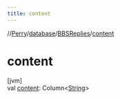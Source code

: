 ```yaml
---
title: content
---
```

//[Perry](../../../index.html)/[database](../index.html)/[BBSReplies](index.html)/[content](content.html)



# content



[jvm]\
val [content](content.html): Column&lt;[String](https://kotlinlang.org/api/latest/jvm/stdlib/kotlin/-string/index.html)&gt;




